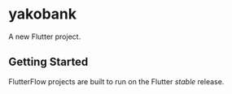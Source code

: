 # yakobank

A new Flutter project.

## Getting Started

FlutterFlow projects are built to run on the Flutter _stable_ release.

